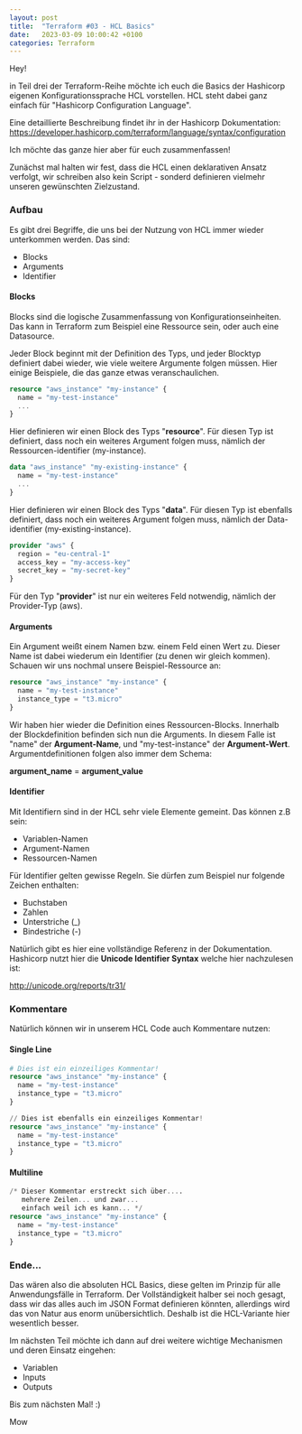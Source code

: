 ```yaml
---
layout: post
title:  "Terraform #03 - HCL Basics"
date:   2023-03-09 10:00:42 +0100
categories: Terraform
---
```


Hey!

in Teil drei der Terraform-Reihe möchte ich euch die Basics der Hashicorp eigenen Konfigurationssprache HCL vorstellen. HCL steht dabei ganz einfach für "Hashicorp Configuration Language".

Eine detaillierte Beschreibung findet ihr in der Hashicorp Dokumentation:
https://developer.hashicorp.com/terraform/language/syntax/configuration

Ich möchte das ganze hier aber für euch zusammenfassen!


Zunächst mal halten wir fest, dass die HCL einen deklarativen Ansatz verfolgt, wir schreiben also kein Script - sonderd definieren vielmehr unseren gewünschten Zielzustand.

<!-- excerpt-end -->

### Aufbau

Es gibt drei Begriffe, die uns bei der Nutzung von HCL immer wieder unterkommen werden. Das sind:

* Blocks
* Arguments
* Identifier

#### Blocks
Blocks sind die logische Zusammenfassung von Konfigurationseinheiten. Das kann in Terraform zum Beispiel eine Ressource sein, oder auch eine Datasource.

Jeder Block beginnt mit der Definition des Typs, und jeder Blocktyp definiert dabei wieder, wie viele weitere Argumente folgen müssen. Hier einige Beispiele, die das ganze 
etwas veranschaulichen.

```terraform
resource "aws_instance" "my-instance" {
  name = "my-test-instance"
  ...
}
```
Hier definieren wir einen Block des Typs "**resource**". Für diesen Typ ist definiert, dass noch ein weiteres Argument folgen muss, nämlich der Ressourcen-identifier (my-instance).

```terraform
data "aws_instance" "my-existing-instance" {
  name = "my-test-instance"
  ...
}
```
Hier definieren wir einen Block des Typs "**data**". Für diesen Typ ist ebenfalls definiert, dass noch ein weiteres Argument folgen muss, nämlich der Data-identifier (my-existing-instance).


```terraform
provider "aws" {
  region = "eu-central-1"
  access_key = "my-access-key"
  secret_key = "my-secret-key"
}
```

Für den Typ "**provider**" ist nur ein weiteres Feld notwendig, nämlich der Provider-Typ (aws).

#### Arguments

Ein Argument weißt einem Namen bzw. einem Feld einen Wert zu. Dieser Name ist dabei wiederum ein Identifier (zu denen wir gleich kommen). Schauen wir uns nochmal unsere Beispiel-Ressource an:

```terraform
resource "aws_instance" "my-instance" {
  name = "my-test-instance"
  instance_type = "t3.micro"
}
```

Wir haben hier wieder die Definition eines Ressourcen-Blocks. Innerhalb der Blockdefinition befinden sich nun die Arguments. In diesem Falle ist "name" der **Argument-Name**, und "my-test-instance" der
**Argument-Wert**. Argumentdefinitionen folgen also immer dem Schema: 

**argument_name** = **argument_value**

#### Identifier

Mit Identifiern sind in der HCL sehr viele Elemente gemeint. Das können z.B sein:

* Variablen-Namen
* Argument-Namen
* Ressourcen-Namen

Für Identifier gelten gewisse Regeln. Sie dürfen zum Beispiel nur folgende Zeichen enthalten:

* Buchstaben
* Zahlen
* Unterstriche (_)
* Bindestriche (-)

Natürlich gibt es hier eine vollständige Referenz in der Dokumentation. Hashicorp nutzt hier die **Unicode Identifier Syntax** welche hier nachzulesen ist:

http://unicode.org/reports/tr31/


### Kommentare
Natürlich können wir in unserem HCL Code auch Kommentare nutzen:


#### Single Line
```terraform
# Dies ist ein einzeiliges Kommentar!
resource "aws_instance" "my-instance" {
  name = "my-test-instance"
  instance_type = "t3.micro"
}

// Dies ist ebenfalls ein einzeiliges Kommentar!
resource "aws_instance" "my-instance" {
  name = "my-test-instance"
  instance_type = "t3.micro"
}
```

#### Multiline
```terraform
/* Dieser Kommentar erstreckt sich über....
   mehrere Zeilen... und zwar...
   einfach weil ich es kann... */
resource "aws_instance" "my-instance" {
  name = "my-test-instance"
  instance_type = "t3.micro"
}

```


### Ende...

Das wären also die absoluten HCL Basics, diese gelten im Prinzip für alle Anwendungsfälle in Terraform. Der Vollständigkeit halber sei noch gesagt, dass wir das alles auch im JSON Format definieren könnten, allerdings wird das von Natur aus enorm unübersichtlich. Deshalb ist die HCL-Variante hier wesentlich besser.

Im nächsten Teil möchte ich dann auf drei weitere wichtige Mechanismen und deren Einsatz eingehen:

* Variablen
* Inputs
* Outputs



Bis zum nächsten Mal! :)

Mow








